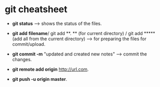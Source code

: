 # git cheatsheet


 - **git status** --> shows the status of the files.
 
 - **git add** **filename**/ git add **. ** (for current directory) / git add *****  (add all from the current directory) --> for preparing the files for commit/upload.
 
 - **git commit -m** "updated and created new notes" --> commit the changes.

- **git remote add origin** http://url.com. 

- **git push -u origin master**.